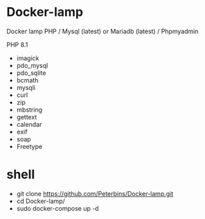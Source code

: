 # Docker-lamp
Docker lamp PHP / Mysql (latest) or Mariadb (latest) / Phpmyadmin

PHP 8.1 
- imagick
- pdo_mysql
- pdo_sqlite
- bcmath
- mysqli
- curl 
- zip
- mbstring
- gettext
- calendar
- exif
- soap
- Freetype


# shell
- git clone https://github.com/Peterbins/Docker-lamp.git
- cd Docker-lamp/
- sudo docker-compose up -d

